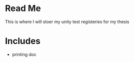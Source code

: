 # Read Me
This is where I will stoer my unity test registeries for my thesis 

# Includes 
- printing doc
